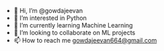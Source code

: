 - 👋 Hi, I’m @gowdajeevan
- 👀 I’m interested in Python
- 🌱 I’m currently learning Machine Learning
- 💞️ I’m looking to collaborate on ML projects
- 📫 How to reach me <a>gowdajeevan664@gmail.com</a>

<!---
gowdajeevan/gowdajeevan is a ✨ special ✨ repository because its `README.md` (this file) appears on your GitHub profile.
You can click the Preview link to take a look at your changes.
--->
